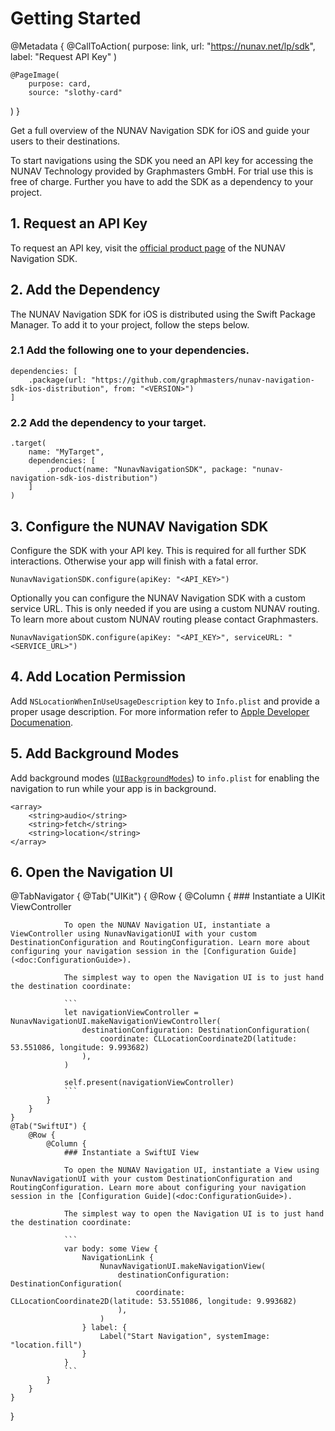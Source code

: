 # Getting Started

@Metadata {
    @CallToAction(
        purpose: link, 
        url: "https://nunav.net/lp/sdk",
        label: "Request API Key"
    )
    
    @PageImage(
        purpose: card, 
        source: "slothy-card"
   )
}

Get a full overview of the NUNAV Navigation SDK for iOS and guide your users to their destinations.

To start navigations using the SDK you need an API key for accessing the NUNAV Technology provided by Graphmasters GmbH. For trial use this is free of charge. Further you have to add the SDK as a dependency to your project.

## 1. Request an API Key

To request an API key, visit the [official product page](https://nunav.net/lp/sdk/) of the NUNAV Navigation SDK.

## 2. Add the Dependency

The NUNAV Navigation SDK for iOS is distributed using the Swift Package Manager. To add it to your project,
follow the steps below.

### 2.1 Add the following one to your dependencies.

```
dependencies: [
    .package(url: "https://github.com/graphmasters/nunav-navigation-sdk-ios-distribution", from: "<VERSION>")
]
```

### 2.2 Add the dependency to your target.

```
.target(
    name: "MyTarget",
    dependencies: [
        .product(name: "NunavNavigationSDK", package: "nunav-navigation-sdk-ios-distribution")
    ]
)
```

## 3. Configure the NUNAV Navigation SDK

Configure the SDK with your API key. This is required for all further SDK interactions. Otherwise your app will finish with a fatal error.

```
NunavNavigationSDK.configure(apiKey: "<API_KEY>")
```

Optionally you can configure the NUNAV Navigation SDK with a custom service URL. This is only needed if you are using a custom NUNAV routing. To learn more about custom NUNAV routing please contact Graphmasters.

```
NunavNavigationSDK.configure(apiKey: "<API_KEY>", serviceURL: "<SERVICE_URL>")
```

## 4. Add Location Permission

Add `NSLocationWhenInUseUsageDescription` key to `Info.plist` and provide a proper usage description. For more information refer to [Apple Developer Documenation](https://developer.apple.com/documentation/bundleresources/information_property_list/nslocationwheninuseusagedescription/).

## 5. Add Background Modes

Add background modes ([`UIBackgroundModes`](https://developer.apple.com/documentation/bundleresources/information_property_list/uibackgroundmodes/)) to `info.plist` for enabling the navigation to run while your app is in background.

```
<array>
    <string>audio</string>
    <string>fetch</string>
    <string>location</string>
</array>
```

## 6. Open the Navigation UI

@TabNavigator {
    @Tab("UIKit") {
        @Row {
            @Column {
                ### Instantiate a UIKit ViewController
                
                To open the NUNAV Navigation UI, instantiate a ViewController using NunavNavigationUI with your custom DestinationConfiguration and RoutingConfiguration. Learn more about configuring your navigation session in the [Configuration Guide](<doc:ConfigurationGuide>).
                
                The simplest way to open the Navigation UI is to just hand the destination coordinate:
                
                ```
                let navigationViewController = NunavNavigationUI.makeNavigationViewController(
                    destinationConfiguration: DestinationConfiguration(
                        coordinate: CLLocationCoordinate2D(latitude: 53.551086, longitude: 9.993682)
                    ),
                )
                
                self.present(navigationViewController)
                ```
            }
        }
    }
    @Tab("SwiftUI") {
        @Row {
            @Column {
                ### Instantiate a SwiftUI View
                
                To open the NUNAV Navigation UI, instantiate a View using NunavNavigationUI with your custom DestinationConfiguration and RoutingConfiguration. Learn more about configuring your navigation session in the [Configuration Guide](<doc:ConfigurationGuide>).
                
                The simplest way to open the Navigation UI is to just hand the destination coordinate:
                
                ```
                var body: some View {
                    NavigationLink {
                        NunavNavigationUI.makeNavigationView(
                            destinationConfiguration: DestinationConfiguration(
                                coordinate: CLLocationCoordinate2D(latitude: 53.551086, longitude: 9.993682)
                            ),
                        )
                    } label: {
                        Label("Start Navigation", systemImage: "location.fill")
                    }
                }
                ```
            }
        }
    }
}
